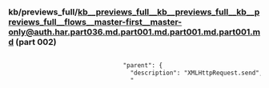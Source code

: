 ### kb/previews_full/kb__previews_full__kb__previews_full__kb__previews_full__flows__master-first__master-only@auth.har.part036.md.part001.md.part001.md.part001.md (part 002)

```md

                                "parent": {
                                  "description": "XMLHttpRequest.send",
                                  "
```

```
